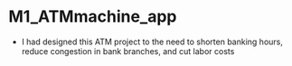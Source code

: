 # M1_ATMmachine_app


* I had designed this ATM project to the need to shorten banking hours, reduce congestion in bank branches, and cut labor costs

